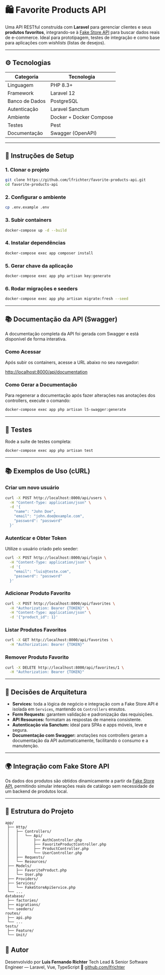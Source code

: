 # 🛍️ Favorite Products API

Uma API RESTful construída com **Laravel** para gerenciar clientes e seus **produtos favoritos**, integrando-se à [Fake Store API](https://fakestoreapi.com/) para buscar dados reais de e-commerce.
Ideal para prototipagem, testes de integração e como base para aplicações com *wishlists* (listas de desejos).

---

## ⚙️ Tecnologias

| Categoria      | Tecnologia              |
| -------------- | ----------------------- |
| Linguagem      | PHP 8.3+                |
| Framework      | Laravel 12              |
| Banco de Dados | PostgreSQL              |
| Autenticação   | Laravel Sanctum         |
| Ambiente       | Docker + Docker Compose |
| Testes         | Pest                    |
| Documentação   | Swagger (OpenAPI)       |

---

## 🚀 Instruções de Setup

### 1. Clonar o projeto

```bash
git clone https://github.com/lfrichter/favorite-products-api.git
cd favorite-products-api
```

### 2. Configurar o ambiente

```bash
cp .env.example .env
```

### 3. Subir containers

```bash
docker-compose up -d --build
```

### 4. Instalar dependências

```bash
docker-compose exec app composer install
```

### 5. Gerar chave da aplicação

```bash
docker-compose exec app php artisan key:generate
```

### 6. Rodar migrações e seeders

```bash
docker-compose exec app php artisan migrate:fresh --seed
```

---

## 📚 Documentação da API (Swagger)

A documentação completa da API foi gerada com Swagger e está disponível de forma interativa.

### Como Acessar

Após subir os containers, acesse a URL abaixo no seu navegador:

[http://localhost:8000/api/documentation](http://localhost:8000/api/documentation)

### Como Gerar a Documentação

Para regenerar a documentação após fazer alterações nas anotações dos controllers, execute o comando:

```bash
docker-compose exec app php artisan l5-swagger:generate
```

---

## 🧪 Testes

Rode a suíte de testes completa:

```bash
docker-compose exec app php artisan test
```

---

## 📚 Exemplos de Uso (cURL)

### Criar um novo usuário

```bash
curl -X POST http://localhost:8000/api/users \
  -H "Content-Type: application/json" \
  -d '{
    "name": "John Doe",
    "email": "john.doe@example.com",
    "password": "password"
  }'
```

### Autenticar e Obter Token

Utilize o usuário criado pelo seeder:

```bash
curl -X POST http://localhost:8000/api/login \
  -H "Content-Type: application/json" \
  -d '{
    "email": "luis@teste.com",
    "password": "password"
  }'
```

### Adicionar Produto Favorito

```bash
curl -X POST http://localhost:8000/api/favorites \
  -H "Authorization: Bearer {TOKEN}" \
  -H "Content-Type: application/json" \
  -d '{"product_id": 1}'
```

### Listar Produtos Favoritos

```bash
curl -X GET http://localhost:8000/api/favorites \
  -H "Authorization: Bearer {TOKEN}"
```

### Remover Produto Favorito

```bash
curl -X DELETE http://localhost:8000/api/favorites/1 \
  -H "Authorization: Bearer {TOKEN}"
```

---

## 🧩 Decisões de Arquitetura

* **Services:** toda a lógica de negócio e integração com a Fake Store API é isolada em `Services`, mantendo os `Controllers` enxutos.
* **Form Requests:** garantem validação e padronização das requisições.
* **API Resources:** formatam as respostas de maneira consistente.
* **Autenticação via Sanctum:** ideal para SPAs e apps móveis, leve e segura.
* **Documentação com Swagger:** anotações nos controllers geram a documentação da API automaticamente, facilitando o consumo e a manutenção.

---

## 🌍 Integração com Fake Store API

Os dados dos produtos são obtidos dinamicamente a partir da [Fake Store API](https://fakestoreapi.com/), permitindo simular interações reais de catálogo sem necessidade de um backend de produtos local.

---

## 🧱 Estrutura do Projeto

```
app/
 ├── Http/
 │   ├── Controllers/
 │   │   └── Api/
 │   │       ├── AuthController.php
 │   │       ├── FavoriteProductController.php
 │   │       ├── ProductController.php
 │   │       └── UserController.php
 │   ├── Requests/
 │   └── Resources/
 ├── Models/
 │   ├── FavoriteProduct.php
 │   └── User.php
 ├── Providers/
 ├── Services/
 │   └── FakeStoreApiService.php
 └── ...
database/
 ├── factories/
 ├── migrations/
 └── seeders/
routes/
 ├── api.php
 └── ...
tests/
 ├── Feature/
 └── Unit/
```

## 🧠 Autor

Desenvolvido por **Luis Fernando Richter**
Tech Lead & Senior Software Engineer — Laravel, Vue, TypeScript
🔗 [github.com/lfrichter](https://github.com/lfrichter)
